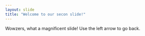 ```yaml
---
layout: slide
title: "Welcome to our secon slide!"
---
```

Wowzers, what a magnificent slide!
Use the left arrow to go back.
